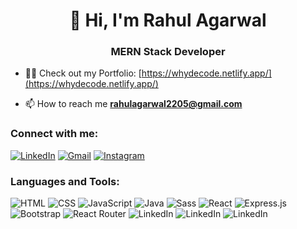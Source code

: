 <h1 align="center"> 👋 Hi, I'm Rahul Agarwal</h1>
<h3 align="center">MERN Stack Developer</h3>

- 👨‍💻 Check out my Portfolio: [https://whydecode.netlify.app/](https://whydecode.netlify.app/)

- 📫 How to reach me **rahulagarwal2205@gmail.com**

<h3 align="left">Connect with me:</h3>
<div align="left">
    <a href="https://www.linkedin.com/in/rahul2205/"><img src="https://img.shields.io/badge/LinkedIn-0077B5?style=for-the-badge&logo=linkedin&logoColor=white" alt="LinkedIn"></img></a>
    <a href="mailto:rahulagarwal2205@gmail.com"><img src="https://img.shields.io/badge/Gmail-D14836?style=for-the-badge&logo=gmail&logoColor=white" alt="Gmail"></img></a>
    <a href=""><img src="https://img.shields.io/badge/Instagram-E4405F?style=for-the-badge&logo=instagram&logoColor=white" alt="Instagram"></img></a>
</div>
<p align="left">
</p>

<h3 align="left">Languages and Tools:</h3>
<img src="https://img.shields.io/badge/HTML5-E34F26?style=for-the-badge&logo=html5&logoColor=white" alt="HTML"></img>
<img src="https://img.shields.io/badge/CSS3-1572B6?style=for-the-badge&logo=css3&logoColor=white" alt="CSS"></img>
<img src="https://img.shields.io/badge/JavaScript-F7DF1E?style=for-the-badge&logo=javascript&logoColor=black" alt="JavaScript"></img>
<img src="https://img.shields.io/badge/Java-ED8B00?style=for-the-badge&logo=openjdk&logoColor=white" alt="Java"></img>
<img src="https://img.shields.io/badge/Sass-CC6699?style=for-the-badge&logo=sass&logoColor=white" alt="Sass"></img>
<img src="https://img.shields.io/badge/React-20232A?style=for-the-badge&logo=react&logoColor=61DAFB" alt="React"></img>
<img src="https://img.shields.io/badge/Express.js-404D59?style=for-the-badge" alt="Express.js"></img>
<img src="https://img.shields.io/badge/Bootstrap-563D7C?style=for-the-badge&logo=bootstrap&logoColor=white" alt="Bootstrap"></img>
<img src="https://img.shields.io/badge/React_Router-CA4245?style=for-the-badge&logo=react-router&logoColor=white" alt="React Router"></img>
<img src="https://img.shields.io/badge/MongoDB-4EA94B?style=for-the-badge&logo=mongodb&logoColor=white" alt="LinkedIn"></img>
<img src="https://img.shields.io/badge/Node.js-43853D?style=for-the-badge&logo=node.js&logoColor=white" alt="LinkedIn"></img>
<img src="https://img.shields.io/badge/Bootstrap-563D7C?style=for-the-badge&logo=bootstrap&logoColor=white" alt="LinkedIn"></img>
